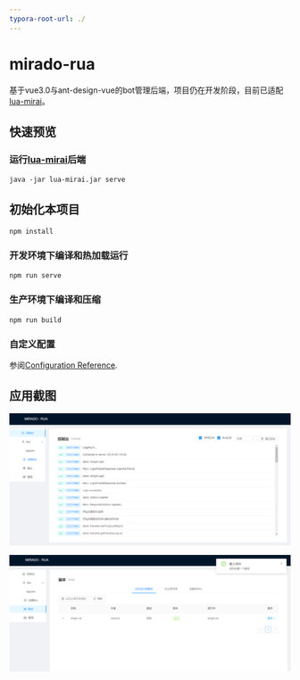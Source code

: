 ```yaml
---
typora-root-url: ./
---
```


# mirado-rua

基于vue3.0与ant-design-vue的bot管理后端，项目仍在开发阶段，目前已适配[lua-mirai](https://github.com/only52607/lua-mirai)。<br />



## 快速预览

### 运行[lua-mirai](https://github.com/only52607/lua-mirai)后端

```
java -jar lua-mirai.jar serve
```

## 初始化本项目

```
npm install
```

### 开发环境下编译和热加载运行
```
npm run serve
```

### 生产环境下编译和压缩
```
npm run build
```

### 自定义配置
参阅[Configuration Reference](https://cli.vuejs.org/config/).



## 应用截图

![screenshots2](/screenshots/screenshots2.png)

![screenshots1](/screenshots/screenshots1.png)